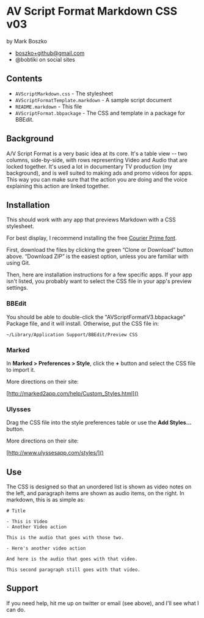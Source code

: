 # AV Script Format Markdown CSS v03

by Mark Boszko

- boszko+github@gmail.com
- @bobtiki on social sites

## Contents

- `AVScriptMarkdown.css` - The stylesheet
- `AVScriptFormatTemplate.markdown` - A sample script document
- `README.markdown` - This file
- `AVScriptFormat.bbpackage` - The CSS and template in a package for BBEdit.

## Background

A/V Script Format is a very basic idea at its core. It's a table view -- two columns, side-by-side, with rows representing Video and Audio that are locked together. It's used a lot in documentary TV production (my background), and is well suited to making ads and promo videos for apps. This way you can make sure that the action you are doing and the voice explaining this action are linked together.

## Installation

This should work with any app that previews Markdown with a CSS stylesheet.

For best display, I recommend installing the free [Courier Prime font](http://www.quoteunquoteapps.com/courierprime/).

First, download the files by clicking the green “Clone or Download” button above. “Download ZIP” is the easiest option, unless you are familiar with using Git.

Then, here are installation instructions for a few specific apps. If your app isn't listed, you probably want to select the CSS file in your app's preview settings.

### BBEdit

You should be able to double-click the "AVScriptFormatV3.bbpackage" Package file, and it will install. Otherwise, put the CSS file in:

`~/Library/Application Support/BBEdit/Preview CSS`

### Marked

In **Marked > Preferences > Style**, click the **+** button and select the CSS file to import it.

More directions on their site:

[http://marked2app.com/help/Custom_Styles.html]()

### Ulysses

Drag the CSS file into the style preferences table or use the **Add Styles…** button.

More directions on their site:

[http://www.ulyssesapp.com/styles/]()

## Use

The CSS is designed so that an unordered list is shown as video notes on the left, and paragraph items are shown as audio items, on the right. In markdown, this is as simple as:

    # Title

    - This is Video
    - Another Video action
    
    This is the audio that goes with those two.
    
    - Here's another video action
    
    And here is the audio that goes with that video.
    
    This second paragraph still goes with that video.

## Support

If you need help, hit me up on twitter or email (see above), and I'll see what I can do.
